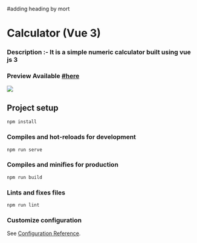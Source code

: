 #adding heading by mort
# Calculator (Vue 3)

### Description :- It is a simple numeric calculator built using vue js 3

### Preview Available <a href="https://ak.iocoder.in" target="_blank">#here</a>

<img src="http://ak.iocoder.in/preview.png">

## Project setup
```
npm install
```

### Compiles and hot-reloads for development
```
npm run serve
```

### Compiles and minifies for production
```
npm run build
```

### Lints and fixes files
```
npm run lint
```

### Customize configuration
See [Configuration Reference](https://cli.vuejs.org/config/).
